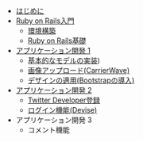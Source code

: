 * [はじめに](ja/introduction.md)
* [Ruby on Rails入門](ja/001.md)
  * [環境構築](ja/001_environment.md)
  * [Ruby on Rails基礎](ja/001_rails.md)
* [アプリケーション開発 1](ja/002.md)
  * [基本的なモデルの実装](ja/002_models.md))
  * [画像アップロード(CarrierWave)](ja/002_image_upload.md)
  * [デザインの適用(Bootstrapの導入)](ja/002_bootstrap.md)
* [アプリケーション開発 2](ja/003.md)
  * [Twitter Developer登録](ja/003_twitter.md)
  * [ログイン機能(Devise)](ja/003_devise.md)
* アプリケーション開発 3
  * コメント機能
